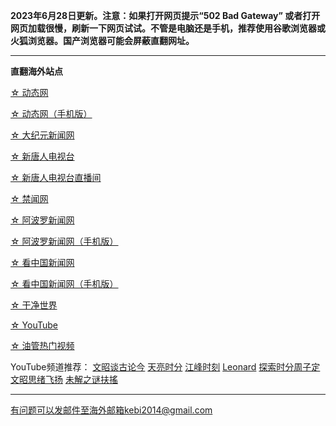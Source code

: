 **2023年6月28日更新。注意：如果打开网页提示“502 Bad Gateway” 或者打开网页加载很慢，刷新一下网页试试。不管是电脑还是手机，推荐使用谷歌浏览器或火狐浏览器。国产浏览器可能会屏蔽直翻网址。**

***


**直翻海外站点**

[☆ 动态网](https://free7.freeku6.xyz/20)

[☆ 动态网（手机版）](https://free7.freeku6.xyz/21)

[☆ 大纪元新闻网](https://free7.freeku6.xyz/90)

[☆ 新唐人电视台](https://free7.freeku6.xyz/4)

[☆ 新唐人电视台直播间](https://free7.freeku6.xyz/44)

[☆ 禁闻网](https://free7.freeku6.xyz/3)

[☆ 阿波罗新闻网](https://free7.freeku6.xyz/7)

[☆ 阿波罗新闻网（手机版）](https://free7.freeku6.xyz/53)

[☆ 看中国新闻网](https://free7.freeku6.xyz/26)

[☆ 看中国新闻网（手机版）](https://free7.freeku6.xyz/54)

[☆ 干净世界](https://free7.freeku6.xyz/1)

[☆ YouTube](https://free7.freeku6.xyz/45)

[☆ 油管热门视频](https://free7.freeku6.xyz/55)

YouTube频道推荐： [文昭谈古论今](https://free7.freeku6.xyz/46) [天亮时分](https://free7.freeku6.xyz/47) [江峰时刻](https://free7.freeku6.xyz/48) [Leonard](https://free7.freeku6.xyz/49) [探索时分周子定](https://free7.freeku6.xyz/50) [文昭思绪飞扬](https://free7.freeku6.xyz/51) [未解之谜扶搖](https://free7.freeku6.xyz/52)

***


有问题可以发邮件至海外邮箱kebi2014@gmail.com